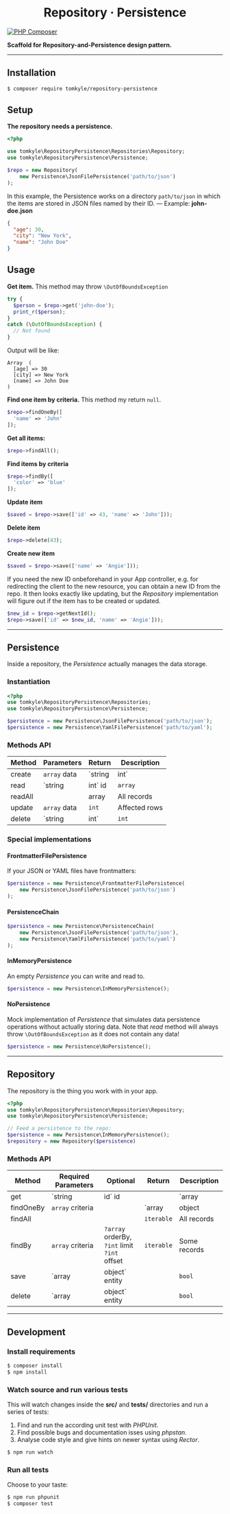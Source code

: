 <h1 align="center">Repository · Persistence</h1>

[![PHP Composer](https://github.com/tomkyle/repository-persistence/actions/workflows/php.yml/badge.svg)](https://github.com/tomkyle/repository-persistence/actions/workflows/php.yml)

**Scaffold for Repository-and-Persistence design pattern.**

---

## Installation

```bash
$ composer require tomkyle/repository-persistence
```

## Setup

**The repository needs a persistence.**

```php 
<?php

use tomkyle\RepositoryPersistence\Repositories\Repository;
use tomkyle\RepositoryPersistence\Persistence;

$repo = new Repository(
	new Persistence\JsonFilePersistence('path/to/json')
);
```

In this example, the Persistence works on a directory `path/to/json` in which the items are stored in JSON files named by their ID. — Example: **john-doe.json**

```json
{
  "age": 30,
  "city": "New York",
  "name": "John Doe"
}
```

## Usage

**Get item.** This method may throw `\OutOfBoundsException`

```php
try {
  $person = $repo->get('john-doe');
  print_r($person);
} 
catch (\OutOfBoundsException) {
  // Not found
}
```

Output will be like:

```text
Array  (
  [age] => 30
  [city] => New York
  [name] => John Doe
)
```

**Find one item by criteria.** This method my return `null`.

```php
$repo->findOneBy([
  'name' => 'John'
]);  
```

**Get all items:**

```php
$repo->findAll();
```

**Find items by criteria**

```php
$repo->findBy([
  'color' => 'blue'
]);
```

**Update item**

```php
$saved = $repo->save(['id' => 43, 'name' => 'John']));
```

**Delete item**

```php
$repo->delete(43);
```

**Create new item**

```php
$saved = $repo->save(['name' => 'Angie']));
```

If you need the new ID onbeforehand in your App controller, e.g. for redirecting the client to the new resource, you can obtain a new ID from the repo. It then looks exactly like updating, but the *Repository* implementation will figure out if the item has to be created or updated.

```php
$new_id = $repo->getNextId();
$repo->save(['id' => $new_id, 'name' => 'Angie']));
```



---

## Persistence

Inside a repository, the *Persistence* actually manages the data storage.

### Instantiation

```php
<?php
use tomkyle\RepositoryPersistence\Repositories;
use tomkyle\RepositoryPersistence\Persistence;

$persistence = new Persistence\JsonFilePersistence('path/to/json');
$persistence = new Persistence\YamlFilePersistence('path/to/yaml');
```

### Methods API

| Method  | Parameters      | Return       | Description   |
| ------- | --------------- | ------------ | ------------- |
| create  | `array` data    | `string|int` | New ID        |
| read    | `string|int` id | `array`      | The record    |
| readAll |                 | array        | All records   |
| update  | `array` data    | `int`        | Affected rows |
| delete  | `string|int`    | `int`        | Affected rows |

### Special implementations

#### FrontmatterFilePersistence

If your JSON or YAML files have frontmatters:

```php
$persistence = new Persistence\FrontmatterFilePersistence(
	new Persistence\JsonFilePersistence('path/to/json')
);
```

#### PersistenceChain

```php
$persistence = new Persistence\PersistenceChain(
	new Persistence\JsonFilePersistence('path/to/json'),
	new Persistence\YamlFilePersistence('path/to/yaml')
);
```

#### InMemoryPersistence

An empty *Persistence* you can write and read to.

```php
$persistence = new Persistence\InMemoryPersistence();
```

#### NoPersistence

Mock implementation of *Persistence* that simulates data persistence operations without actually storing data. Note that *read* method will always throw `\OutOfBoundsException` as it does not contain any data!

```php
$persistence = new Persistence\NoPersistence();
```



---

## Repository

The repository is the thing you work with in your app.

```php
<?php
use tomkyle\RepositoryPersistence\Repositories\Repository;
use tomkyle\RepositoryPersistence\Persistence; 

// Feed a persistence to the repo:
$persistence = new Persistence\InMemoryPersistence();
$repository = new Repository($persistence)
```

### Methods API

| Method    | Required Parameters   | Optional                                                 | Return              | Description  |
| --------- | --------------------- | -------------------------------------------------------- | ------------------- | ------------ |
| get       | `string|id` id        |                                                          | `array|object`      | The record   |
| findOneBy | `array` criteria      |                                                          | `array|object|null` | One record   |
| findAll   |                       |                                                          | `iterable`          | All records  |
| findBy    | `array` criteria      | `?array` orderBy,<br /> `?int` limit<br /> `?int` offset | `iterable`          | Some records |
| save      | `array|object` entity |                                                          | `bool`              |              |
| delete    | `array|object` entity |                                                          | `bool`              |              |

---

## Development

### Install requirements

```bash
$ composer install
$ npm install
```

### Watch source and run various tests

This will watch changes inside the **src/** and **tests/** directories and run a series of tests:

1. Find and run the according unit test with *PHPUnit*.
2. Find possible bugs and documentation isses using *phpstan*. 
3. Analyse code style and give hints on newer syntax using *Rector*.

```bash
$ npm run watch
```

### Run all tests

Choose to your taste:

```bash
$ npm run phpunit
$ composer test
```

